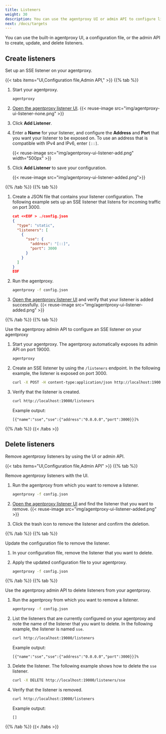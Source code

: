 ```yaml
---
title: Listeners
weight: 30
description: You can use the agentproxy UI or admin API to configure listeners.
next: /docs/targets
--- 
```


You can use the built-in agentproxy UI, a configuration file, or the admin API to create, update, and delete listeners. 

## Create listeners

Set up an SSE listener on your agentproxy. 

{{< tabs items="UI,Configuration file,Admin API," >}}
{{% tab %}}

1. Start your agentproxy. 
   ```sh
   agentproxy 
   ```

2. [Open the agentproxy listener UI](http://localhost:19000/ui/listeners/). 
   {{< reuse-image src="img/agentproxy-ui-listener-none.png" >}}

3. Click **Add Listener**. 
4. Enter a **Name** for your listener, and configure the **Address** and **Port** that you want your listener to be exposed on. To use an address that is compatible with IPv4 and IPv6, enter `[::]`. 
   
   {{< reuse-image src="img/agentproxy-ui-listener-add.png" width="500px" >}}

5. Click **Add Listener** to save your configuration. 
   
   {{< reuse-image src="img/agentproxy-ui-listener-added.png">}}

   
{{% /tab %}}
{{% tab %}}

1. Create a JSON file that contains your listener configuration. The following example sets up an SSE listener that listens for incoming traffic on port 3000. 
   ```json
   cat <<EOF > ./config.json
   {
     "type": "static",
     "listeners": [
       {
         "sse": {
           "address": "[::]",
           "port": 3000
         }
       }
     ]
   } 
   EOF
   ```

2. Run the agentproxy. 
   ```sh
   agentproxy -f config.json
   ```

2. [Open the agentproxy listener UI](http://localhost:19000/ui/listeners/) and verify that your listener is added successfully. 
   {{< reuse-image src="img/agentproxy-ui-listener-added.png" >}}
   
{{% /tab %}}
{{% tab %}}

Use the agentproxy admin API to configure an SSE listener on your agentproxy 

1. Start your agentproxy. The agentproxy automatically exposes its admin API on port 19000. 
   ```sh
   agentproxy 
   ```

2. Create an SSE listener by using the `/listeners` endpoint. In the following example, the listener is exposed on port 3000. 
   ```sh
   curl -X POST -H content-type:application/json http://localhost:19000/listeners -d '{"name": "sse", "sse": {"address": "[::]", "port": 3000}}'
   ```
   
3. Verify that the listener is created. 
   ```sh
   curl http://localhost:19000/listeners
   ```
   
   Example output: 
   ```console
   [{"name":"sse","sse":{"address":"0.0.0.0","port":3000}}]% 
   ```
{{% /tab %}}
{{< /tabs >}}

## Delete listeners

Remove agentproxy listeners by using the UI or admin API. 

{{< tabs items="UI,Configuration file,Admin API" >}}
{{% tab %}}

Remove agentproxy listeners with the UI. 

1. Run the agentproxy from which you want to remove a listener. 
   ```sh
   agentproxy -f config.json
   ```

2. [Open the agentproxy listener UI](http://localhost:19000/ui/listeners/) and find the listener that you want to remove. 
   {{< reuse-image src="img/agentproxy-ui-listener-added.png" >}}

3. Click the trash icon to remove the listener and confirm the deletion. 


{{% /tab %}}
{{% tab %}}

Update the configuration file to remove the listener.

1. In your configuration file, remove the listener that you want to delete.
2. Apply the updated configuration file to your agentproxy.

   ```sh
   agentproxy -f config.json
   ```

{{% /tab %}}
{{% tab %}}

Use the agentproxy admin API to delete listeners from your agentproxy.

1. Run the agentproxy from which you want to remove a listener. 
   ```sh
   agentproxy -f config.json
   ```

2. List the listeners that are currently configured on your agentproxy and note the name of the listener that you want to delete. In the following example, the listener is named `sse`. 
   ```sh
   curl http://localhost:19000/listeners
   ```
   
   Example output: 
   ```console
   [{"name":"sse","sse":{"address":"0.0.0.0","port":3000}}]%
   ```

3. Delete the listener. The following example shows how to delete the `sse` listener. 
   ```sh
   curl -X DELETE http://localhost:19000/listeners/sse
   ```
   
4. Verify that the listener is removed. 
   ```sh
   curl http://localhost:19000/listeners
   ```
   
   Example output: 
   ```console
   []
   ```

{{% /tab %}}
{{< /tabs >}}